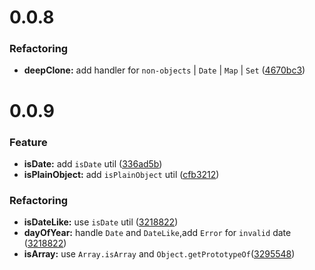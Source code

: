# 0.0.8

### Refactoring

- **deepClone:** add handler for `non-objects` | `Date` | `Map` | `Set` ([<u>4670bc3</u>](https://github.com/LcLoveStudy/-lichang666/commit/4670bc3c4bcbe7232610411c7062b0fb0b06e1c4))

# 0.0.9

### Feature

- **isDate:** add `isDate` util ([<u>336ad5b</u>](https://github.com/LcLoveStudy/-lichang666/commit/336ad5b174e8544cd58b61e28d6bf5d59b9bf03c))
- **isPlainObject:** add `isPlainObject` util ([<u>cfb3212</u>](https://github.com/LcLoveStudy/-lichang666/commit/cfb3212422ca8f66b40a3fab82d400fed9b5adcc))

### Refactoring

- **isDateLike:** use `isDate` util ([<u>3218822</u>](https://github.com/LcLoveStudy/-lichang666/commit/3218822490fb2d719b56c49aea2ff13539bad403))
- **dayOfYear:** handle `Date` and `DateLike`,add `Error` for `invalid` date ([<u>3218822</u>](https://github.com/LcLoveStudy/-lichang666/commit/3218822490fb2d719b56c49aea2ff13539bad403))
- **isArray:** use `Array.isArray` and `Object.getPrototypeOf`([<u>3295548</u>](https://github.com/LcLoveStudy/-lichang666/commit/3295548234ac79603900c6237763909b3ad2ecdd))
